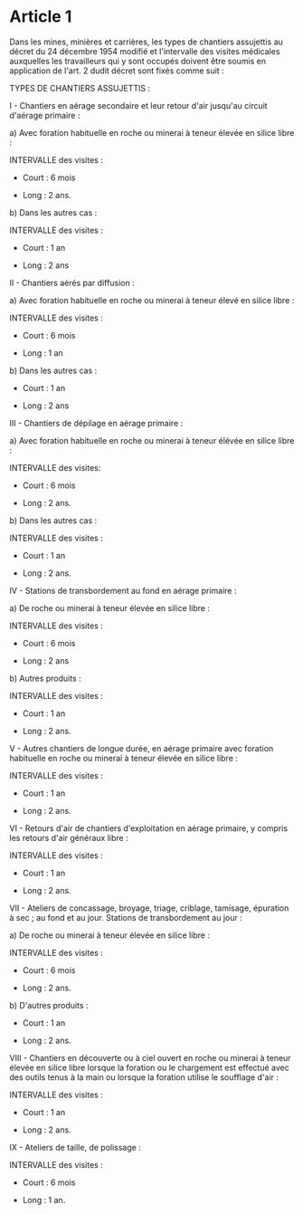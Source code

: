 # Article 1

Dans les mines, minières et carrières, les types de chantiers assujettis au décret du 24 décembre 1954 modifié et l'intervalle des visites médicales auxquelles les travailleurs qui y sont occupés doivent être soumis en application de l'art. 2 dudit décret sont fixés comme suit :

TYPES DE CHANTIERS ASSUJETTIS :

I - Chantiers en aérage secondaire et leur retour d'air jusqu'au circuit d'aérage primaire :

a) Avec foration habituelle en roche ou minerai à teneur élevée en silice libre :

INTERVALLE des visites :

- Court : 6 mois

- Long : 2 ans.

b) Dans les autres cas :

INTERVALLE des visites :

- Court : 1 an

- Long : 2 ans

II - Chantiers aérés par diffusion :

a) Avec foration habituelle en roche ou minerai à teneur élevé en silice libre :

INTERVALLE des visites :

- Court : 6 mois

- Long : 1 an

b) Dans les autres cas :

- Court : 1 an

- Long : 2 ans

III - Chantiers de dépilage en aérage primaire :

a) Avec foration habituelle en roche ou minerai à teneur élévée en silice libre :

INTERVALLE des visites:

- Court : 6 mois

- Long : 2 ans.

b) Dans les autres cas :

INTERVALLE des visites :

- Court : 1 an

- Long : 2 ans.

IV - Stations de transbordement au fond en aérage primaire :

a) De roche ou minerai à teneur élevée en silice libre :

INTERVALLE des visites :

- Court : 6 mois

- Long : 2 ans

b) Autres produits :

INTERVALLE des visites :

- Court : 1 an

- Long : 2 ans.

V - Autres chantiers de longue durée, en aérage primaire avec foration habituelle en roche ou minerai à teneur élevée en silice libre :

INTERVALLE des visites :

- Court : 1 an

- Long : 2 ans.

VI - Retours d'air de chantiers d'exploitation en aérage primaire, y compris les retours d'air généraux libre :

INTERVALLE des visites :

- Court : 1 an

- Long  : 2 ans.

VII - Ateliers de concassage, broyage, triage, criblage, tamisage, épuration à sec ; au fond et au jour. Stations de transbordement au jour :

a) De roche ou minerai à teneur élevée en silice libre :

INTERVALLE des visites :

- Court : 6 mois

- Long : 2 ans.

b) D'autres produits :

- Court : 1 an

- Long : 2 ans.

VIII - Chantiers en découverte ou à ciel ouvert en roche ou minerai à teneur élevée en silice libre lorsque la foration ou le chargement est effectué avec des outils tenus à la main ou lorsque la foration utilise le soufflage d'air :

INTERVALLE des visites :

- Court : 1 an

- Long : 2 ans.

IX - Ateliers de taille, de polissage :

INTERVALLE des visites :

- Court : 6 mois

- Long : 1 an.
